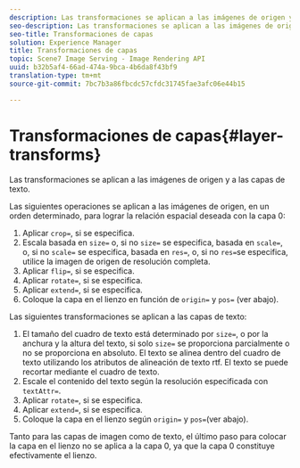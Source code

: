 ```yaml
---
description: Las transformaciones se aplican a las imágenes de origen y a las capas de texto.
seo-description: Las transformaciones se aplican a las imágenes de origen y a las capas de texto.
seo-title: Transformaciones de capas
solution: Experience Manager
title: Transformaciones de capas
topic: Scene7 Image Serving - Image Rendering API
uuid: b32b5af4-66ad-474a-9bca-4b6da8f43bf9
translation-type: tm+mt
source-git-commit: 7bc7b3a86fbcdc57cfdc31745fae3afc06e44b15

---
```



# Transformaciones de capas{#layer-transforms}

Las transformaciones se aplican a las imágenes de origen y a las capas de texto.

Las siguientes operaciones se aplican a las imágenes de origen, en un orden determinado, para lograr la relación espacial deseada con la capa 0:

1. Aplicar `crop=`, si se especifica.
1. Escala basada en `size=` o, si no `size=` se especifica, basada en `scale=`, o, si no `scale=` se especifica, basada en `res=`, o, si no `res=`se especifica, utilice la imagen de origen de resolución completa.
1. Aplicar `flip=`, si se especifica.
1. Aplicar `rotate=`, si se especifica.
1. Aplicar `extend=`, si se especifica.
1. Coloque la capa en el lienzo en función de `origin=` y `pos=` (ver abajo).

Las siguientes transformaciones se aplican a las capas de texto:

1. El tamaño del cuadro de texto está determinado por `size=`, o por la anchura y la altura del texto, si solo `size=` se proporciona parcialmente o no se proporciona en absoluto. El texto se alinea dentro del cuadro de texto utilizando los atributos de alineación de texto rtf. El texto se puede recortar mediante el cuadro de texto.
1. Escale el contenido del texto según la resolución especificada con `textAttr=`.
1. Aplicar `rotate=`, si se especifica.
1. Aplicar `extend=`, si se especifica.
1. Coloque la capa en el lienzo según `origin=` y `pos=`(ver abajo).

Tanto para las capas de imagen como de texto, el último paso para colocar la capa en el lienzo no se aplica a la capa 0, ya que la capa 0 constituye efectivamente el lienzo.
